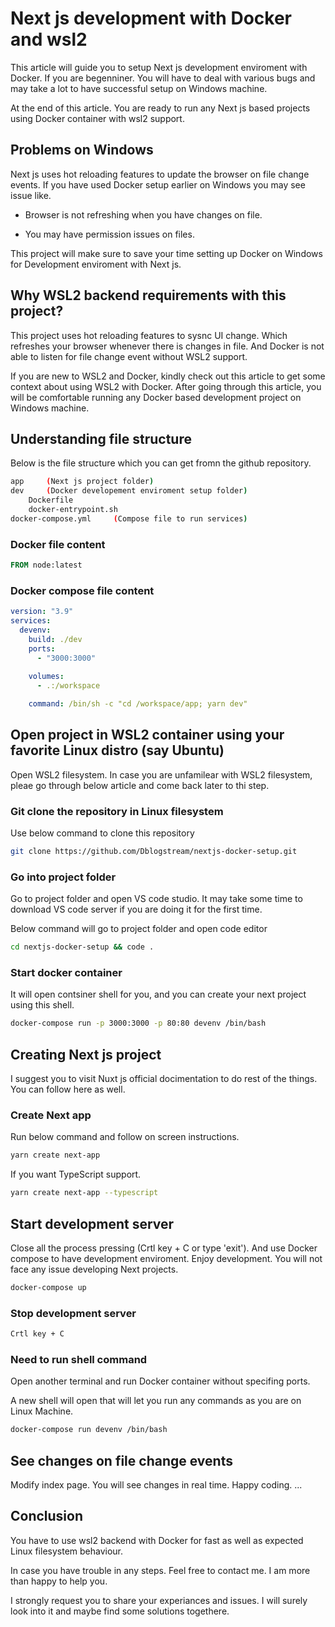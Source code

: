 # Next js development with Docker and wsl2

This article will guide you to setup Next js development enviroment with Docker.
If you are begenniner. You will have to deal with various bugs and may take a lot to have successful setup on Windows machine.

At the end of this article. You are ready to run any Next js based projects using Docker container with wsl2 support.

## Problems on Windows

Next js uses hot reloading features to update the browser on file change events. If you have used Docker setup earlier on Windows you may see issue like.

* Browser is not refreshing when you have changes on file.

* You may have permission issues on files.

This project will make sure to save your time setting up Docker on Windows for Development enviroment with Next js.

## Why WSL2 backend requirements with this project?

This project uses hot reloading features to sysnc UI change. Which refreshes your browser whenever there is changes in file. And Docker is not able to listen for file change event without WSL2 support.

If you are new to WSL2 and Docker, kindly check out this article to get some context about using WSL2 with Docker. After going through this article, you will be comfortable running any Docker based development project on Windows machine.

## Understanding file structure

Below is the file structure which you can get fromn the github repository.

```sh
app     (Next js project folder)
dev     (Docker developement enviroment setup folder)
    Dockerfile
    docker-entrypoint.sh
docker-compose.yml     (Compose file to run services)

```

### Docker file content

```Dockerfile
FROM node:latest
```

### Docker compose file content

```yml
version: "3.9"
services:
  devenv:
    build: ./dev
    ports:
      - "3000:3000"
      
    volumes: 
      - .:/workspace

    command: /bin/sh -c "cd /workspace/app; yarn dev"
```

## Open project in WSL2 container using your favorite Linux distro (say Ubuntu)

Open WSL2 filesystem. In case you are unfamilear with WSL2 filesystem, pleae go through below article and come back later to thi step.

### Git clone the repository in Linux filesystem

Use below command to clone this repository

```sh
git clone https://github.com/Dblogstream/nextjs-docker-setup.git
```

### Go into project folder

Go to project folder and open VS code studio. It may take some time to download VS code server if you are doing it for the first time.

Below command will go to project folder and open code editor

```sh
cd nextjs-docker-setup && code .
```

### Start docker container

It will open contsiner shell for you, and you can create your next project using this shell.

```sh
docker-compose run -p 3000:3000 -p 80:80 devenv /bin/bash
```

## Creating Next js project

I suggest you to visit Nuxt js official docimentation to do rest of the things. You can follow here as well.

### Create Next app

Run below command and follow on screen instructions.

```sh
yarn create next-app 
```

If you want TypeScript support.

```sh
yarn create next-app --typescript
```

## Start development server

Close all the process pressing (Crtl key + C or type 'exit'). And use Docker compose to have development enviroment. Enjoy development. You will not face any issue developing Next projects.

```sh
docker-compose up
```

### Stop development server

```sh
Crtl key + C
```

### Need to run shell command

Open another terminal and run Docker container without specifing ports.

A new shell will open that will let you run any commands as you are on Linux Machine.

```sh
docker-compose run devenv /bin/bash
```

## See changes on file change events

Modify index page. You will see changes in real time. Happy coding.
...

## Conclusion

You have to use wsl2 backend with Docker for fast as well as expected Linux filesystem behaviour.

In case you have trouble in any steps. Feel free to contact me. I am more than happy to help you.

I strongly request you to share your experiances and issues. I will surely look into it and maybe find some solutions togethere.
